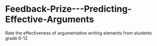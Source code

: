 # Feedback-Prize---Predicting-Effective-Arguments
Rate the effectiveness of argumentative writing elements from students grade 6-12
